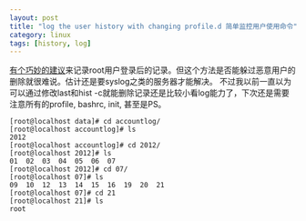 ```yaml
---
layout: post
title: "log the user history with changing profile.d 简单监控用户使用命令"
category: linux
tags: [history, log]
---
```


[有个巧妙的建议](https://github.com/kingkongmok/linux/blob/master/etc/profile.d/accountlog.sh)来记录root用户登录后的记录。但这个方法是否能躲过恶意用户的删除就很难说。估计还是要syslog之类的服务器才能解决。
不过我以前一直以为可以通过修改last和hist -c就能删除记录还是比较小看log能力了，下次还是需要注意所有的profile, bashrc, init, 甚至是PS。

```
[root@localhost data]# cd accountlog/
[root@localhost accountlog]# ls
2012
[root@localhost accountlog]# cd 2012/
[root@localhost 2012]# ls
01  02  03  04  05  06  07
[root@localhost 2012]# cd 07/
[root@localhost 07]# ls
09  10  12  13  14  15  16  19  20  21
[root@localhost 07]# cd 21
[root@localhost 21]# ls
root  
```


